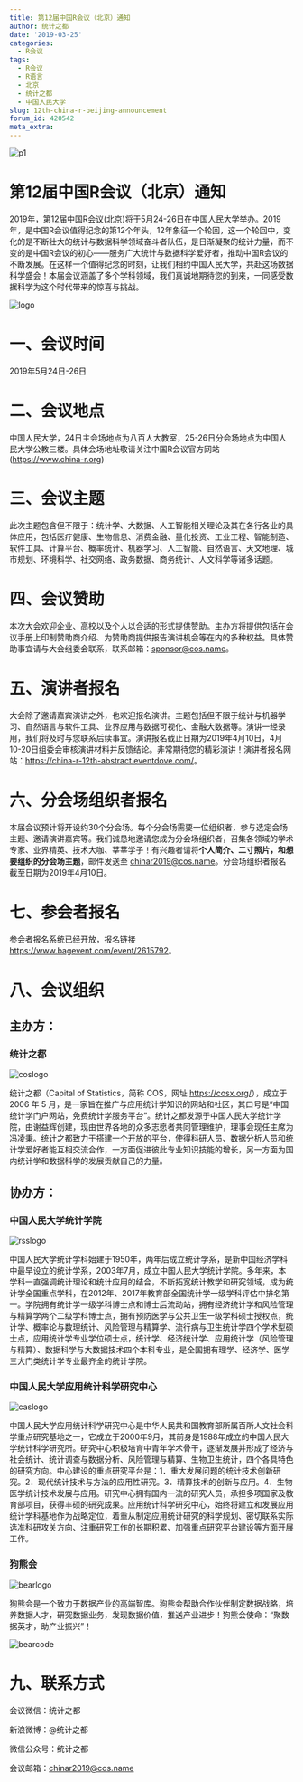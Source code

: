 ```yaml
---
title: 第12届中国R会议（北京）通知
author: 统计之都
date: '2019-03-25'
categories:
  - R会议
tags:
  - R会议
  - R语言
  - 北京
  - 统计之都
  - 中国人民大学
slug: 12th-china-r-beijing-announcement
forum_id: 420542
meta_extra: 
---
```


![p1](https://raw.githubusercontent.com/rucwyf/r-bj-images/master/p1.jpg)



# 第12届中国R会议（北京）通知

2019年，第12届中国R会议(北京)将于5月24-26日在中国人民大学举办。2019年，是中国R会议值得纪念的第12个年头，12年象征一个轮回，这一个轮回中，变化的是不断壮大的统计与数据科学领域奋斗者队伍，是日渐凝聚的统计力量，而不变的是中国R会议的初心——服务广大统计与数据科学爱好者，推动中国R会议的不断发展。在这样一个值得纪念的时刻，让我们相约中国人民大学，共赴这场数据科学盛会！本届会议涵盖了多个学科领域，我们真诚地期待您的到来，一同感受数据科学为这个时代带来的惊喜与挑战。

![logo](https://raw.githubusercontent.com/rucwyf/r-bj-images/master/logo.jpg)

# 一、会议时间

2019年5月24日-26日

# 二、会议地点

中国人民大学，24日主会场地点为八百人大教室，25-26日分会场地点为中国人民大学公教三楼。具体会场地址敬请关注中国R会议官方网站(https://www.china-r.org)

# 三、会议主题

此次主题包含但不限于：统计学、大数据、人工智能相关理论及其在各行各业的具体应用，包括医疗健康、生物信息、消费金融、量化投资、工业工程、智能制造、软件工具、计算平台、概率统计、机器学习、人工智能、自然语言、天文地理、城市规划、环境科学、社交网络、政务数据、商务统计、人文科学等诸多话题。

# 四、会议赞助

本次大会欢迎企业、高校以及个人以合适的形式提供赞助。主办方将提供包括在会议手册上印制赞助商介绍、为赞助商提供报告演讲机会等在内的多种权益。具体赞助事宜请与大会组委会联系，联系邮箱：sponsor@cos.name。

# 五、演讲者报名

大会除了邀请嘉宾演讲之外，也欢迎报名演讲。主题包括但不限于统计与机器学习、自然语言与软件工具、业界应用与数据可视化、金融大数据等。演讲一经录用，我们将及时与您联系后续事宜。演讲报名截止日期为2019年4月10日，4月10-20日组委会审核演讲材料并反馈结论。非常期待您的精彩演讲！演讲者报名网站：<https://china-r-12th-abstract.eventdove.com/>。

# 六、分会场组织者报名

本届会议预计将开设约30个分会场。每个分会场需要一位组织者，参与选定会场主题、邀请演讲嘉宾等。我们诚恳地邀请您成为分会场组织者，召集各领域的学术专家、业界精英、技术大咖、莘莘学子！有兴趣者请将**个人简介、二寸照片，和想要组织的分会场主题**，邮件发送至 chinar2019@cos.name。分会场组织者报名截至日期为2019年4月10日。

# 七、参会者报名

参会者报名系统已经开放，报名链接 <https://www.bagevent.com/event/2615792>。

# 八、会议组织

## **主办方：**

### **统计之都**

![coslogo](https://raw.githubusercontent.com/rucwyf/r-bj-images/master/coslogo.png)

统计之都（Capital of Statistics，简称 COS，网址 <https://cosx.org/>），成立于 2006 年 5 月，是一家旨在推广与应用统计学知识的网站和社区，其口号是“中国统计学门户网站，免费统计学服务平台”。统计之都发源于中国人民大学统计学院，由谢益辉创建，现由世界各地的众多志愿者共同管理维护，理事会现任主席为冯凌秉。统计之都致力于搭建一个开放的平台，使得科研人员、数据分析人员和统计学爱好者能互相交流合作，一方面促进彼此专业知识技能的增长，另一方面为国内统计学和数据科学的发展贡献自己的力量。



## **协办方：**

### **中国人民大学统计学院**

![rsslogo](https://raw.githubusercontent.com/rucwyf/r-bj-images/master/rsslogo.jpg)

中国人民大学统计学科始建于1950年，两年后成立统计学系，是新中国经济学科中最早设立的统计学系，2003年7月，成立中国人民大学统计学院。多年来，本学科一直强调统计理论和统计应用的结合，不断拓宽统计教学和研究领域，成为统计学全国重点学科，在2012年、2017年教育部全国统计学一级学科评估中排名第一。学院拥有统计学一级学科博士点和博士后流动站，拥有经济统计学和风险管理与精算学两个二级学科博士点，拥有预防医学与公共卫生一级学科硕士授权点，统计学、概率论与数理统计、风险管理与精算学、流行病与卫生统计学四个学术型硕士点，应用统计学专业学位硕士点，统计学、经济统计学、应用统计学（风险管理与精算）、数据科学与大数据技术四个本科专业，是全国拥有理学、经济学、医学三大门类统计学专业最齐全的统计学院。

### **中国人民大学应用统计科学研究中心**

![caslogo](https://raw.githubusercontent.com/rucwyf/r-bj-images/master/caslogo.png)

中国人民大学应用统计科学研究中心是中华人民共和国教育部所属百所人文社会科学重点研究基地之一，它成立于2000年9月，其前身是1988年成立的中国人民大学统计科学研究所。研究中心积极培育中青年学术骨干，逐渐发展并形成了经济与社会统计、统计调查与数据分析、风险管理与精算、生物卫生统计，四个各具特色的研究方向。中心建设的重点研究平台是：1．重大发展问题的统计技术创新研究。2．现代统计技术与方法的应用性研究。3．精算技术的创新与应用。4．生物医学统计技术发展与应用。研究中心拥有国内一流的研究人员，承担多项国家及教育部项目，获得丰硕的研究成果。应用统计科学研究中心，始终将建立和发展应用统计学科基地作为战略定位，着重从制定应用统计研究的科学规划、密切联系实际选准科研攻关方向、注重研究工作的长期积累、加强重点研究平台建设等方面开展工作。

### **狗熊会**

![bearlogo](https://raw.githubusercontent.com/rucwyf/r-bj-images/master/bearlogo.jpg)

狗熊会是一个致力于数据产业的高端智库。狗熊会帮助合作伙伴制定数据战略，培养数据人才，研究数据业务，发现数据价值，推送产业进步！狗熊会使命：“聚数据英才，助产业振兴”！

![bearcode](https://raw.githubusercontent.com/rucwyf/r-bj-images/master/bearcode.jpg)

# 九、联系方式

会议微信：统计之都

新浪微博：@统计之都

微信公众号：统计之都

会议邮箱：chinar2019@cos.name
